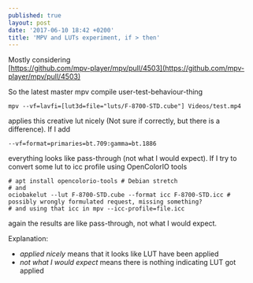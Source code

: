 ```yaml
---
published: true
layout: post
date: '2017-06-10 18:42 +0200'
title: 'MPV and LUTs experiment, if > then'
---
```

Mostly considering  
[https://github.com/mpv-player/mpv/pull/4503](https://github.com/mpv-player/mpv/pull/4503)

So the latest master mpv compile user-test-behaviour-thing

    mpv --vf=lavfi=[lut3d=file="luts/F-8700-STD.cube"] Videos/test.mp4
    
applies this creative lut nicely (Not sure if correctly, but there is a difference).
If I add

    --vf=format=primaries=bt.709:gamma=bt.1886
    
everything looks like pass-through (not what I would expect). If I try to convert some lut to icc profile using OpenColorIO tools

    # apt install opencolorio-tools # Debian stretch
    # and
    ociobakelut --lut F-8700-STD.cube --format icc F-8700-STD.icc # possibly wrongly formulated request, missing something?
    # and using that icc in mpv --icc-profile=file.icc
    
again the results are like pass-through, not what I would expect.

Explanation:
- *applied nicely* means that it looks like LUT have been applied
- *not what I would expect* means there is nothing indicating LUT got applied 
    


    

    
